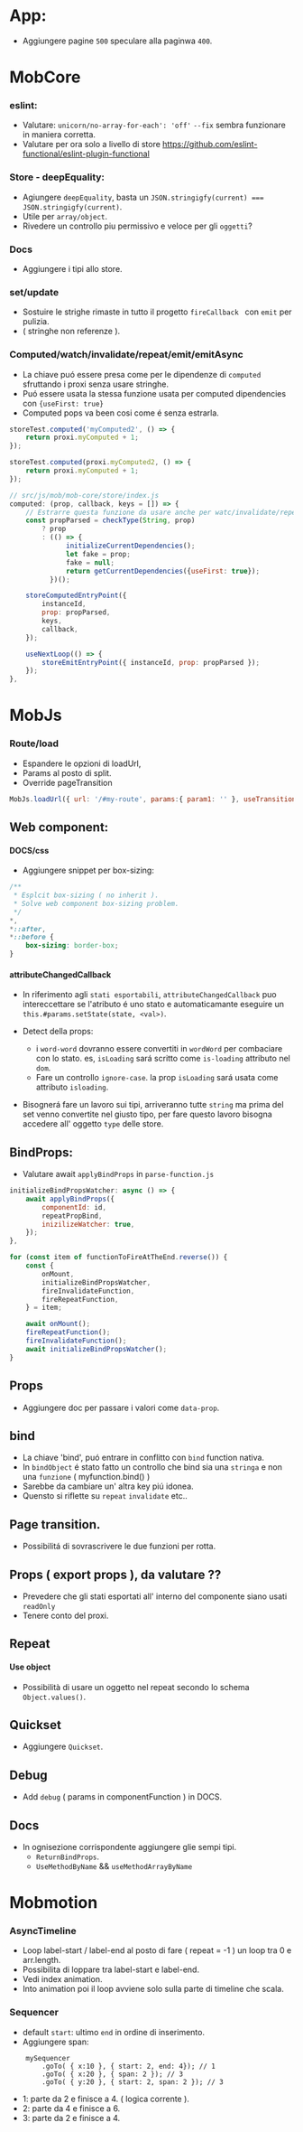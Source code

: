 # App:

- Aggiungere pagine `500` speculare alla paginwa `400`.


# MobCore

### eslint:
- Valutare: `unicorn/no-array-for-each': 'off'` `--fix` sembra funzionare in maniera corretta.
- Valutare per ora solo a livello di store https://github.com/eslint-functional/eslint-plugin-functional

### Store - deepEquality:
- Agiungere `deepEquality`, basta un `JSON.stringigfy(current) === JSON.stringigfy(current)`.
- Utile per `array/object`.
- Rivedere un controllo piu permissivo e veloce per gli `oggetti`?

### Docs
- Aggiungere i tipi allo store.

### set/update
- Sostuire le strighe rimaste in tutto il progetto `fireCallback ` con `emit` per pulizia.
- ( stringhe non referenze ).

### Computed/watch/invalidate/repeat/emit/emitAsync
- La chiave puó essere presa come per le dipendenze di `computed` sfruttando i proxi senza usare stringhe.
- Puó essere usata la stessa funzione usata per computed dipendencies con `{useFirst: true}`
- Computed pops va been cosi come é senza estrarla.

```js
storeTest.computed('myComputed2', () => {
    return proxi.myComputed + 1;
});
```

```js
storeTest.computed(proxi.myComputed2, () => {
    return proxi.myComputed + 1;
});
```

```js
// src/js/mob/mob-core/store/index.js
computed: (prop, callback, keys = []) => {
    // Estrarre questa funzione da usare anche per watc/invalidate/repeat.
    const propParsed = checkType(String, prop)
        ? prop
        : (() => {
              initializeCurrentDependencies();
              let fake = prop;
              fake = null;
              return getCurrentDependencies({useFirst: true});
          })();

    storeComputedEntryPoint({
        instanceId,
        prop: propParsed,
        keys,
        callback,
    });

    useNextLoop(() => {
        storeEmitEntryPoint({ instanceId, prop: propParsed });
    });
},
```




# MobJs

### Route/load
- Espandere le opzioni di loadUrl,
- Params al posto di split.
- Override pageTransition

```js
MobJs.loadUrl({ url: '/#my-route', params:{ param1: '' }, useTransition: false });
```


## Web component:
#### DOCS/css
- Aggiungere snippet per box-sizing:
```css
/**
 * Esplcit box-sizing ( no inherit ).
 * Solve web component box-sizing problem.
 */
*,
*::after,
*::before {
    box-sizing: border-box;
}
```

#### attributeChangedCallback
- In riferimento agli `stati esportabili`, `attributeChangedCallback` puo intereccettare se l'atributo é uno stato e automaticamante eseguire un `this.#params.setState(state, <val>)`.
- Detect della props:
    - i `word-word` dovranno essere convertiti in `wordWord` per combaciare con lo stato. es, `isLoading` sará scritto come `is-loading` attributo nel `dom`.
    - Fare un controllo `ignore-case`. la prop `isLoading` sará usata come attributo `isloading`.

- Bisognerá fare un lavoro sui tipi, arriveranno tutte `string` ma prima del set venno convertite nel giusto tipo, per fare questo lavoro bisogna accedere all' oggetto `type` delle store.

## BindProps:

- Valutare await `applyBindProps` in `parse-function.js`

```js
initializeBindPropsWatcher: async () => {
    await applyBindProps({
        componentId: id,
        repeatPropBind,
        inizilizeWatcher: true,
    });
},
```

```js
for (const item of functionToFireAtTheEnd.reverse()) {
    const {
        onMount,
        initializeBindPropsWatcher,
        fireInvalidateFunction,
        fireRepeatFunction,
    } = item;

    await onMount();
    fireRepeatFunction();
    fireInvalidateFunction();
    await initializeBindPropsWatcher();
}
```

## Props

- Aggiungere doc per passare i valori come `data-prop`.

## bind

- La chiave 'bind', puó entrare in conflitto con `bind` function nativa.
- In `bindObject` é stato fatto un controllo che bind sia una `stringa` e non una `funzione` ( myfunction.bind() )
- Sarebbe da cambiare un' altra key piú idonea.
- Quensto si riflette su `repeat` `invalidate` etc..

## Page transition.

- Possibilitá di sovrascrivere le due funzioni per rotta.

## Props ( export props ), da valutare ??

- Prevedere che gli stati esportati all' interno del componente siano usati `readOnly`
- Tenere conto del proxi.

## Repeat

#### Use object

- Possibilità di usare un oggetto nel repeat secondo lo schema `Object.values()`.

## Quickset

- Aggiungere `Quickset`.

## Debug

- Add `debug` ( params in componentFunction ) in DOCS.

## Docs

- In ognisezione corrispondente aggiungere glie sempi tipi.
    - `ReturnBindProps`.
    - `UseMethodByName` && `useMethodArrayByName`

# Mobmotion

### AsyncTimeline

- Loop label-start / label-end al posto di fare ( repeat = -1 ) un loop tra 0 e arr.length.
- Possibilita di loppare tra label-start e label-end.
- Vedi index animation.
- Into animation poi il loop avviene solo sulla parte di timeline che scala.

### Sequencer

- default `start`: ultimo `end` in ordine di inserimento.
- Aggiungere span:<br/>

```
    mySequencer
        .goTo( { x:10 }, { start: 2, end: 4}); // 1
        .goTo( { x:20 }, { span: 2 }); // 3
        .goTo( { y:20 }, { start: 2, span: 2 }); // 3
```

- 1: parte da 2 e finisce a 4. ( logica corrente ).
- 2: parte da 4 e finisce a 6.
- 3: parte da 2 e finisce a 4.
